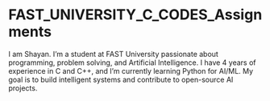 # FAST_UNIVERSITY_C_CODES_Assignments
I am Shayan. I’m a student at FAST University passionate about programming, problem solving, and Artificial Intelligence. I have 4 years of experience in C and C++, and I’m currently learning Python for AI/ML. My goal is to build intelligent systems and contribute to open-source AI projects. 
